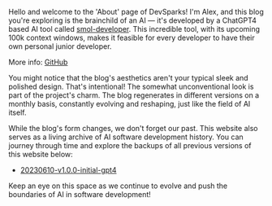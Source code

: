 Hello and welcome to the 'About' page of DevSparks! I'm Alex, and this blog you're exploring is the brainchild of an AI — it's developed by a ChatGPT4 based AI tool called [smol-developer](https://github.com/smol-ai/developer). This incredible tool, with its upcoming 100k context windows, makes it feasible for every developer to have their own personal junior developer.

More info: [GitHub](https://github.com/goooseman/devsparks-blog)

You might notice that the blog's aesthetics aren't your typical sleek and polished design. That's intentional! The somewhat unconventional look is part of the project's charm. The blog regenerates in different versions on a monthly basis, constantly evolving and reshaping, just like the field of AI itself.

While the blog's form changes, we don't forget our past. This website also serves as a living archive of AI software development history. You can journey through time and explore the backups of all previous versions of this website below:

- [20230610-v1.0.0-initial-gpt4](https://1.0.0.devsparks.goooseman.dev)

Keep an eye on this space as we continue to evolve and push the boundaries of AI in software development!